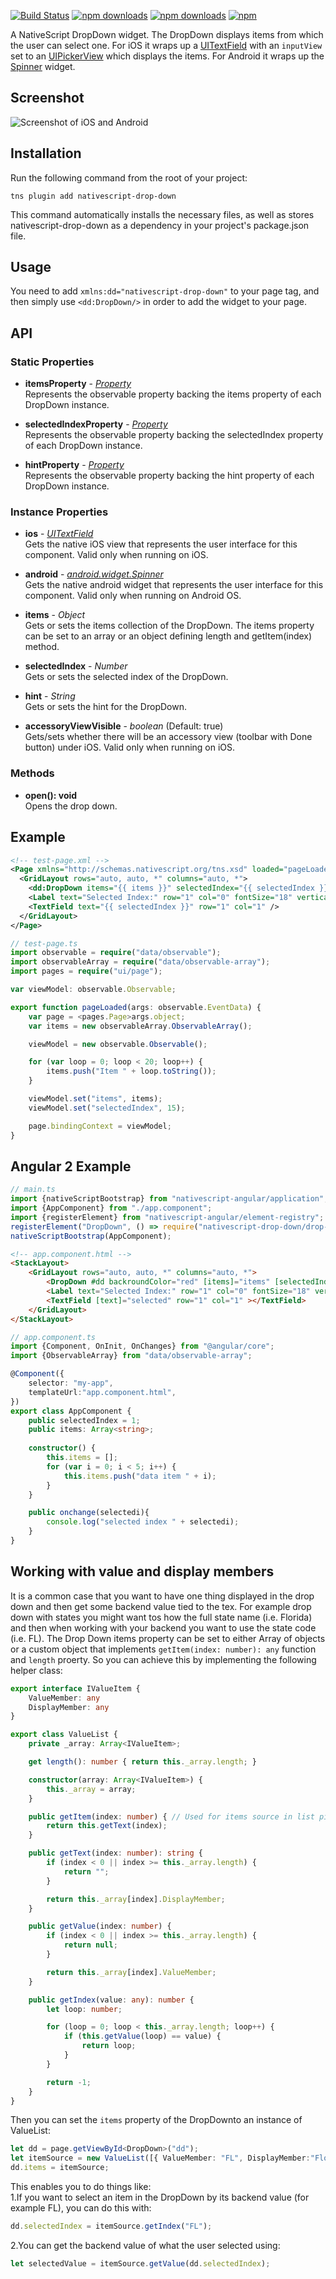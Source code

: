 [![Build Status](https://travis-ci.org/PeterStaev/NativeScript-Drop-Down.svg?branch=master)](https://travis-ci.org/PeterStaev/NativeScript-Drop-Down)
[![npm downloads](https://img.shields.io/npm/dm/nativescript-drop-down.svg)](https://www.npmjs.com/package/nativescript-drop-down)
[![npm downloads](https://img.shields.io/npm/dt/nativescript-drop-down.svg)](https://www.npmjs.com/package/nativescript-drop-down)
[![npm](https://img.shields.io/npm/v/nativescript-drop-down.svg)](https://www.npmjs.com/package/nativescript-drop-down)

A NativeScript DropDown widget. The DropDown displays items from which the user can select one. For iOS it wraps up a [UITextField](https://developer.apple.com/library/prerelease/ios/documentation/UIKit/Reference/UITextField_Class/index.html) with an `inputView` set to an [UIPickerView](https://developer.apple.com/library/prerelease/ios/documentation/UIKit/Reference/UIPickerView_Class/index.html) which displays the items. For Android it wraps up the [Spinner](http://developer.android.com/reference/android/widget/Spinner.html) widget.

## Screenshot
![Screenshot of iOS and Android](https://raw.githubusercontent.com/PeterStaev/NativeScript-Drop-Down/master/docs/screenshot.png)

## Installation
Run the following command from the root of your project:

`tns plugin add nativescript-drop-down`

This command automatically installs the necessary files, as well as stores nativescript-drop-down as a dependency in your project's package.json file.

## Usage
You need to add `xmlns:dd="nativescript-drop-down"` to your page tag, and then simply use `<dd:DropDown/>` in order to add the widget to your page.

## API

### Static Properties
* **itemsProperty** - *[Property](http://docs.nativescript.org/api-reference/classes/_ui_core_dependency_observable_.property.html)*  
Represents the observable property backing the items property of each DropDown instance.

* **selectedIndexProperty** - *[Property](http://docs.nativescript.org/api-reference/classes/_ui_core_dependency_observable_.property.html)*  
Represents the observable property backing the selectedIndex property of each DropDown instance.

* **hintProperty** - *[Property](http://docs.nativescript.org/api-reference/classes/_ui_core_dependency_observable_.property.html)*  
Represents the observable property backing the hint property of each DropDown instance.

### Instance Properties
* **ios** - *[UITextField](https://developer.apple.com/library/prerelease/ios/documentation/UIKit/Reference/UITextField_Class/index.html)*  
Gets the native iOS view that represents the user interface for this component. Valid only when running on iOS.

* **android** - *[android.widget.Spinner](http://developer.android.com/reference/android/widget/Spinner.html)*  
Gets the native android widget that represents the user interface for this component. Valid only when running on Android OS.

* **items** - *Object*  
Gets or sets the items collection of the DropDown. The items property can be set to an array or an object defining length and getItem(index) method.

* **selectedIndex** - *Number*  
Gets or sets the selected index of the DropDown.

* **hint** - *String*  
Gets or sets the hint for the DropDown.

* **accessoryViewVisible** - *boolean* (Default: true)  
Gets/sets whether there will be an accessory view (toolbar with Done button) under iOS. Valid only when running on iOS.

### Methods 
* **open(): void**  
Opens the drop down. 

## Example
```XML
<!-- test-page.xml -->
<Page xmlns="http://schemas.nativescript.org/tns.xsd" loaded="pageLoaded" xmlns:dd="nativescript-drop-down">
  <GridLayout rows="auto, auto, *" columns="auto, *">
    <dd:DropDown items="{{ items }}" selectedIndex="{{ selectedIndex }}" row="0" colSpan="2" />
    <Label text="Selected Index:" row="1" col="0" fontSize="18" verticalAlignment="bottom"/>
    <TextField text="{{ selectedIndex }}" row="1" col="1" />
  </GridLayout>
</Page>
```

```TypeScript
// test-page.ts
import observable = require("data/observable");
import observableArray = require("data/observable-array");
import pages = require("ui/page");

var viewModel: observable.Observable;

export function pageLoaded(args: observable.EventData) {
    var page = <pages.Page>args.object;
    var items = new observableArray.ObservableArray();

    viewModel = new observable.Observable();

    for (var loop = 0; loop < 20; loop++) {
        items.push("Item " + loop.toString());
    }

    viewModel.set("items", items);
    viewModel.set("selectedIndex", 15);

    page.bindingContext = viewModel;
}
```

## Angular 2 Example

```TypeScript
// main.ts
import {nativeScriptBootstrap} from "nativescript-angular/application";
import {AppComponent} from "./app.component";
import {registerElement} from "nativescript-angular/element-registry";
registerElement("DropDown", () => require("nativescript-drop-down/drop-down").DropDown);
nativeScriptBootstrap(AppComponent);
```

```HTML
<!-- app.component.html -->
<StackLayout>
    <GridLayout rows="auto, auto, *" columns="auto, *">
        <DropDown #dd backroundColor="red" [items]="items" [selectedIndex]="selectedIndex" (selectedIndexChange)="onchange(dd.selectedIndex)" row="0" colSpan="2"></DropDown>
        <Label text="Selected Index:" row="1" col="0" fontSize="18" verticalAlignment="bottom"></Label>
        <TextField [text]="selected" row="1" col="1" ></TextField>
    </GridLayout>
</StackLayout>
```

```TypeScript
// app.component.ts
import {Component, OnInit, OnChanges} from "@angular/core";
import {ObservableArray} from "data/observable-array";

@Component({
    selector: "my-app",
    templateUrl:"app.component.html",
})
export class AppComponent {
    public selectedIndex = 1;
    public items: Array<string>;
 
    constructor() {
        this.items = [];
        for (var i = 0; i < 5; i++) {
            this.items.push("data item " + i);
        }
    }

    public onchange(selectedi){
        console.log("selected index " + selectedi);
    }
}
```

## Working with value and display members
It is a common case that you want to have one thing displayed in the drop down and then get some backend value
tied to the tex. For example drop down with states you might want tos how the full state name (i.e. Florida)
and then when working with your backend you want to use the state code (i.e. FL). The Drop Down items property can be
set to either Array of objects or a custom object that implements `getItem(index: number): any` function and `length` proerty. 
So you can achieve this by implementing the following helper class:

```TypeScript
export interface IValueItem {
    ValueMember: any
    DisplayMember: any
}

export class ValueList {
    private _array: Array<IValueItem>;

    get length(): number { return this._array.length; }

    constructor(array: Array<IValueItem>) {
        this._array = array;
    }

    public getItem(index: number) { // Used for items source in list picker
        return this.getText(index);
    }

    public getText(index: number): string {
        if (index < 0 || index >= this._array.length) {
            return "";
        }

        return this._array[index].DisplayMember;
    }

    public getValue(index: number) {
        if (index < 0 || index >= this._array.length) {
            return null;
        }

        return this._array[index].ValueMember;
    }

    public getIndex(value: any): number {
        let loop: number;

        for (loop = 0; loop < this._array.length; loop++) {
            if (this.getValue(loop) == value) {
                return loop;
            }
        }

        return -1;
    }
}
```

Then you can set the `items` property of the DropDownto an instance of ValueList:
```TypeScript
let dd = page.getViewById<DropDown>("dd");
let itemSource = new ValueList([{ ValueMember: "FL", DisplayMember:"Florida" }, { ValueMember: "MI", DisplayMember:"Michigan" }]);
dd.items = itemSource;
```

This enables you to do things like:  
1.If you want to select an item in the DropDown by its backend value (for example FL), you can do this with:
```TypeScript
dd.selectedIndex = itemSource.getIndex("FL");
```
2.You can get the backend value of what the user selected using:
```TypeScript
let selectedValue = itemSource.getValue(dd.selectedIndex);
```
